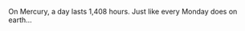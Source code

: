 On Mercury, a day lasts 1,408 hours. Just like every Monday does on earth…

<!--Basically just Programming & Minecraft

**latest projects:**
- https://status.kauper.de
- [Chatbot](https://https://github.com/Li-amK/Chatbot)
-->
<!--
**Li-amK/Li-amK** is a ✨ _special_ ✨ repository because its `README.md` (this file) appears on your GitHub profile.

Here are some ideas to get you started:

- 🔭 I’m currently working on ...
- 🌱 I’m currently learning ...
- 👯 I’m looking to collaborate on ...
- 🤔 I’m looking for help with ...
- 💬 Ask me about ...
- 📫 How to reach me: ...
- 😄 Pronouns: ...
- ⚡ Fun fact: ...
-->
